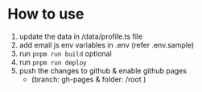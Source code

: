 # How to use

1. update the data in /data/profile.ts file
2. add email js env variables in .env (refer .env.sample)
3. run `pnpm run build` optional
5. run `pnpm run deploy`
6. push the changes to github & enable github pages 
   - (branch: gh-pages & folder: /root )

